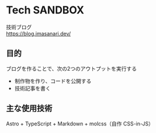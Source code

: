 # Tech SANDBOX

技術ブログ  
https://blog.imasanari.dev/

## 目的

ブログを作ることで、次の2つのアウトプットを実行する

- 制作物を作り、コードを公開する
- 技術記事を書く

## 主な使用技術

Astro + TypeScript + Markdown + molcss（自作 CSS-in-JS）
